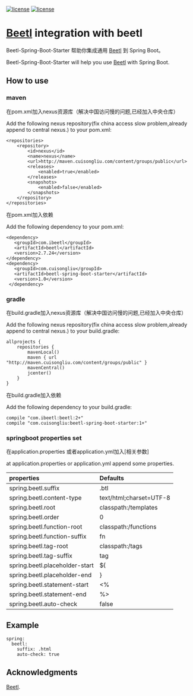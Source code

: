 [![license](https://img.shields.io/badge/gradle-3.3-brightgreen.svg)](https://gradle.org)
[![license](https://img.shields.io/github/license/mashape/apistatus.svg)](https://opensource.org/licenses/mit-license.php)

#  [Beetl](https://github.com/javamonkey/beetl2.0)  integration  with beetl

Beetl-Spring-Boot-Starter 帮助你集成通用 [Beetl](https://github.com/javamonkey/beetl2.0) 到 Spring Boot。

Beetl-Spring-Boot-Starter will help you use [Beetl](https://github.com/javamonkey/beetl2.0) with Spring Boot.

## How to use

### maven

在pom.xml加入nexus资源库（解决中国访问慢的问题,已经加入中央仓库）

Add the following nexus repository(fix china access slow problem,already append to central nexus.)  to your pom.xml:

    <repositories>
        <repository>
            <id>nexus</id>
            <name>nexus</name>
            <url>http://maven.cuisongliu.com/content/groups/public</url>
            <releases>
                <enabled>true</enabled>
            </releases>
            <snapshots>
                <enabled>false</enabled>
            </snapshots>
        </repository>
    </repositories>

在pom.xml加入依赖

Add the following dependency to your pom.xml:
    
    <dependency>
       <groupId>com.ibeetl</groupId>
       <artifactId>beetl</artifactId>
       <version>2.7.24</version>
    </dependency>
    <dependency>
       <groupId>com.cuisongliu</groupId>
       <artifactId>beetl-spring-boot-starter</artifactId>
       <version>1.0</version>
     </dependency>

### gradle

在build.gradle加入nexus资源库（解决中国访问慢的问题,已经加入中央仓库）

Add the following nexus repository(fix china access slow problem,already append to central nexus.)  to your build.gradle:

    allprojects {
        repositories {
            mavenLocal()
            maven { url "http://maven.cuisongliu.com/content/groups/public" }
            mavenCentral()
            jcenter()
        }
    }
    
在build.gradle加入依赖

Add the following dependency to your build.gradle:
    
    compile "com.ibeetl:beetl:2+"
    compile "com.cuisongliu:beetl-spring-boot-starter:1+"
    
### springboot properties set

在application.properties 或者application.yml加入[相关参数]

at  application.properties or application.yml append some properties.

| properties | Defaults |
| :------|:------|
|spring.beetl.suffix|.btl|
|spring.beetl.content-type|text/html;charset=UTF-8|
|spring.beetl.root|classpath:/templates|
|spring.beetl.order|0|
|spring.beetl.function-root|classpath:/functions|
|spring.beetl.function-suffix|fn|
|spring.beetl.tag-root|classpath:/tags|
|spring.beetl.tag-suffix|tag|
|spring.beetl.placeholder-start|${|
|spring.beetl.placeholder-end|}|
|spring.beetl.statement-start|<%|
|spring.beetl.statement-end|%>|
|spring.beetl.auto-check|false|


## Example

    spring:
      beetl:
        suffix: .html
        auto-check: true

## Acknowledgments

 [Beetl](http://ibeetl.com/).